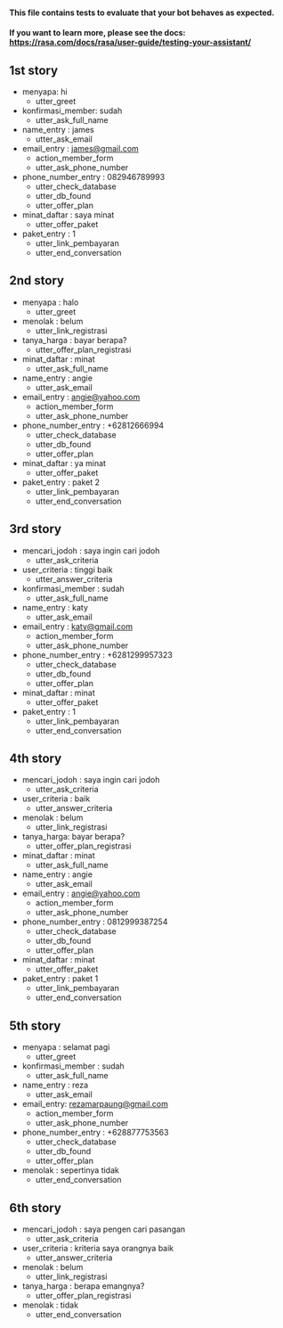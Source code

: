 #### This file contains tests to evaluate that your bot behaves as expected.
#### If you want to learn more, please see the docs: https://rasa.com/docs/rasa/user-guide/testing-your-assistant/

## 1st story
* menyapa: hi
  - utter_greet
* konfirmasi_member: sudah
  - utter_ask_full_name
* name_entry : james
  - utter_ask_email 
* email_entry : james@gmail.com
  - action_member_form
  - utter_ask_phone_number
* phone_number_entry : 082946789993
  - utter_check_database
  - utter_db_found
  - utter_offer_plan
* minat_daftar : saya minat
  - utter_offer_paket
* paket_entry : 1
  - utter_link_pembayaran
  - utter_end_conversation

## 2nd story
* menyapa : halo
  - utter_greet
* menolak : belum
  - utter_link_registrasi
* tanya_harga : bayar berapa?
  - utter_offer_plan_registrasi
* minat_daftar : minat
  - utter_ask_full_name
* name_entry : angie
  - utter_ask_email 
* email_entry : angie@yahoo.com
  - action_member_form
  - utter_ask_phone_number
* phone_number_entry : +62812666994
  - utter_check_database
  - utter_db_found
  - utter_offer_plan
* minat_daftar : ya minat
  - utter_offer_paket
* paket_entry : paket 2
  - utter_link_pembayaran
  - utter_end_conversation

## 3rd story
* mencari_jodoh : saya ingin cari jodoh
  - utter_ask_criteria
* user_criteria : tinggi baik
  - utter_answer_criteria
* konfirmasi_member : sudah
  - utter_ask_full_name
* name_entry : katy
  - utter_ask_email
* email_entry : katy@gmail.com
  - action_member_form
  - utter_ask_phone_number
* phone_number_entry : +6281299957323
  - utter_check_database
  - utter_db_found
  - utter_offer_plan
* minat_daftar : minat
  - utter_offer_paket
* paket_entry : 1
  - utter_link_pembayaran
  - utter_end_conversation

## 4th story 
* mencari_jodoh : saya ingin cari jodoh
  - utter_ask_criteria
* user_criteria : baik
  - utter_answer_criteria
* menolak : belum
  - utter_link_registrasi
* tanya_harga: bayar berapa?
  - utter_offer_plan_registrasi
* minat_daftar : minat
  - utter_ask_full_name 
* name_entry : angie
  - utter_ask_email
* email_entry : angie@yahoo.com
  - action_member_form
  - utter_ask_phone_number
* phone_number_entry : 0812999387254
  - utter_check_database
  - utter_db_found
  - utter_offer_plan
* minat_daftar : minat
  - utter_offer_paket
* paket_entry : paket 1
  - utter_link_pembayaran
  - utter_end_conversation

## 5th story
* menyapa : selamat pagi
  - utter_greet 
* konfirmasi_member : sudah
  - utter_ask_full_name
* name_entry : reza
  - utter_ask_email
* email_entry: rezamarpaung@gmail.com
  - action_member_form
  - utter_ask_phone_number
* phone_number_entry : +628877753563
  - utter_check_database
  - utter_db_found
  - utter_offer_plan
* menolak : sepertinya tidak
  - utter_end_conversation

## 6th story 
* mencari_jodoh : saya pengen cari pasangan
  - utter_ask_criteria
* user_criteria : kriteria saya orangnya baik
  - utter_answer_criteria
* menolak : belum
  - utter_link_registrasi
* tanya_harga : berapa emangnya?
  - utter_offer_plan_registrasi
* menolak : tidak
  - utter_end_conversation
